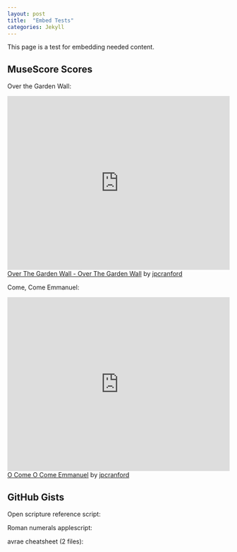 ```yaml
---
layout: post
title:  "Embed Tests"
categories: Jekyll
---
```


This page is a test for embedding needed content.

## MuseScore Scores
Over the Garden Wall:
<iframe width="100%" height="394" src="https://musescore.com/user/19506/scores/6798751/embed" frameborder="0" allowfullscreen allow="autoplay; fullscreen"></iframe>
<span><a href="https://musescore.com/user/19506/scores/6798751/s/dU3ibe" target="_blank">Over The Garden Wall - Over The Garden Wall</a> by <a href="https://musescore.com/jpcranford">jpcranford</a></span>

Come, Come Emmanuel:
<iframe width="100%" height="394" src="https://musescore.com/user/19506/scores/7322321/embed" frameborder="0" allowfullscreen allow="autoplay; fullscreen"></iframe>
<span><a href="https://musescore.com/user/19506/scores/7322321/s/AXluua" target="_blank">O Come O Come Emmanuel</a> by <a href="https://musescore.com/jpcranford">jpcranford</a></span>

## GitHub Gists
Open scripture reference script:
<script src="https://gist.github.com/jpcranford/0f5923249d3e86fcdb78ab047d2d44c8.js"></script>

Roman numerals applescript:
<script src="https://gist.github.com/jpcranford/35098d7d201c33a673cec11bb46efbe3.js"></script>

avrae cheatsheet (2 files):
<script src="https://gist.github.com/jpcranford/a7961d27205a2c2ba6b62bd55c3d908c.js"></script>
